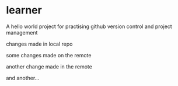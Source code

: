 # learner
A hello world project for practising github version control and project management

changes made in local repo

some changes made on the remote

another change made in the remote

and another...
